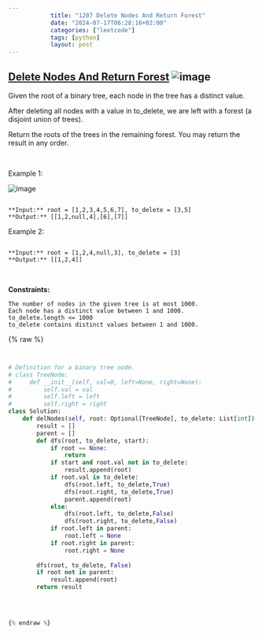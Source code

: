 ```yaml
---
            title: "1207 Delete Nodes And Return Forest"
            date: "2024-07-17T06:28:16+02:00"
            categories: ["leetcode"]
            tags: [python]
            layout: post
---
```

            
## [Delete Nodes And Return Forest](https://leetcode.com/problems/delete-nodes-and-return-forest) ![image](https://img.shields.io/badge/Difficulty-Medium-orange)

Given the root of a binary tree, each node in the tree has a distinct value.

After deleting all nodes with a value in to_delete, we are left with a forest (a disjoint union of trees).

Return the roots of the trees in the remaining forest. You may return the result in any order.

 

Example 1:

![image](https://assets.leetcode.com/uploads/2019/07/01/screen-shot-2019-07-01-at-53836-pm.png)
```

**Input:** root = [1,2,3,4,5,6,7], to_delete = [3,5]
**Output:** [[1,2,null,4],[6],[7]]

```

Example 2:

```

**Input:** root = [1,2,4,null,3], to_delete = [3]
**Output:** [[1,2,4]]

```

 

**Constraints:**

	The number of nodes in the given tree is at most 1000.
	Each node has a distinct value between 1 and 1000.
	to_delete.length <= 1000
	to_delete contains distinct values between 1 and 1000.

{% raw %}


````python


# Definition for a binary tree node.
# class TreeNode:
#     def __init__(self, val=0, left=None, right=None):
#         self.val = val
#         self.left = left
#         self.right = right
class Solution:
    def delNodes(self, root: Optional[TreeNode], to_delete: List[int]) -> List[TreeNode]:
        result = []
        parent = []
        def dfs(root, to_delete, start):
            if root == None:
                return
            if start and root.val not in to_delete:
                result.append(root)
            if root.val in to_delete:
                dfs(root.left, to_delete,True)
                dfs(root.right, to_delete,True)
                parent.append(root)
            else:
                dfs(root.left, to_delete,False)
                dfs(root.right, to_delete,False)
            if root.left in parent:
                root.left = None
            if root.right in parent:
                root.right = None
        
        dfs(root, to_delete, False)
        if root not in parent:
            result.append(root)
        return result
        
        


{% endraw %}
